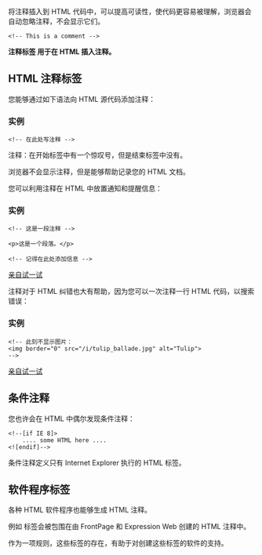 将注释插入到 HTML 代码中，可以提高可读性，使代码更容易被理解，浏览器会自动忽略注释，不会显示它们。

```
<!-- This is a comment -->
```

**注释标签 <!-- 与 --> 用于在 HTML 插入注释。**

## HTML 注释标签

您能够通过如下语法向 HTML 源代码添加注释：

### 实例

```
<!-- 在此处写注释 -->
```

注释：在开始标签中有一个惊叹号，但是结束标签中没有。

浏览器不会显示注释，但是能够帮助记录您的 HTML 文档。

您可以利用注释在 HTML 中放置通知和提醒信息：

### 实例

```
<!-- 这是一段注释 -->

<p>这是一个段落。</p>

<!-- 记得在此处添加信息 -->

```

[亲自试一试](http://www.w3school.com.cn/tiy/t.asp?f=html_comment)

注释对于 HTML 纠错也大有帮助，因为您可以一次注释一行 HTML 代码，以搜索错误：

### 实例

```
<!-- 此刻不显示图片：
<img border="0" src="/i/tulip_ballade.jpg" alt="Tulip">
-->

```

[亲自试一试](http://www.w3school.com.cn/tiy/t.asp?f=html_comment2)

## 条件注释

您也许会在 HTML 中偶尔发现条件注释：

```
<!--[if IE 8]>
    .... some HTML here ....
<![endif]-->

```

条件注释定义只有 Internet Explorer 执行的 HTML 标签。

## 软件程序标签

各种 HTML 软件程序也能够生成 HTML 注释。

例如 <!--webbot bot--> 标签会被包围在由 FrontPage 和 Expression Web 创建的 HTML 注释中。

作为一项规则，这些标签的存在，有助于对创建这些标签的软件的支持。